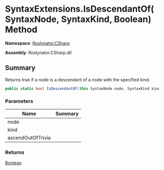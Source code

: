 # SyntaxExtensions\.IsDescendantOf\(SyntaxNode, SyntaxKind, Boolean\) Method

**Namespace**: [Roslynator.CSharp](../../README.md)

**Assembly**: Roslynator\.CSharp\.dll

## Summary

Returns true if a node is a descendant of a node with the specified kind\.

```csharp
public static bool IsDescendantOf(this SyntaxNode node, SyntaxKind kind, bool ascendOutOfTrivia = true)
```

### Parameters

| Name | Summary |
| ---- | ------- |
| node | |
| kind | |
| ascendOutOfTrivia | |

### Returns

[Boolean](https://docs.microsoft.com/en-us/dotnet/api/system.boolean)

